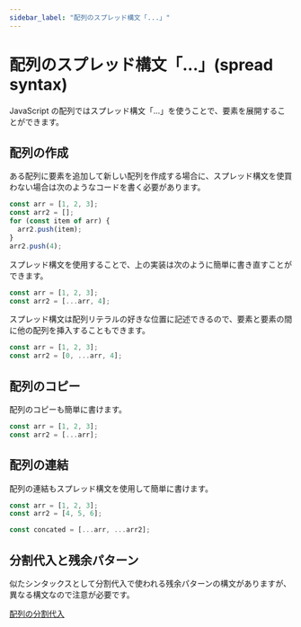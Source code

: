 ```yaml
---
sidebar_label: "配列のスプレッド構文「...」"
---
```


# 配列のスプレッド構文「...」(spread syntax)

JavaScript の配列ではスプレッド構文「...」を使うことで、要素を展開することができます。

## 配列の作成

ある配列に要素を追加して新しい配列を作成する場合に、スプレッド構文を使買わない場合は次のようなコードを書く必要があります。

```ts
const arr = [1, 2, 3];
const arr2 = [];
for (const item of arr) {
  arr2.push(item);
}
arr2.push(4);
```

スプレッド構文を使用することで、上の実装は次のように簡単に書き直すことができます。

```ts
const arr = [1, 2, 3];
const arr2 = [...arr, 4];
```

スプレッド構文は配列リテラルの好きな位置に記述できるので、要素と要素の間に他の配列を挿入することもできます。

```ts twoslash
const arr = [1, 2, 3];
const arr2 = [0, ...arr, 4];
```

## 配列のコピー

配列のコピーも簡単に書けます。

```ts
const arr = [1, 2, 3];
const arr2 = [...arr];
```

## 配列の連結

配列の連結もスプレッド構文を使用して簡単に書けます。

```ts twoslash
const arr = [1, 2, 3];
const arr2 = [4, 5, 6];

const concated = [...arr, ...arr2];
```

## 分割代入と残余パターン

似たシンタックスとして分割代入で使われる残余パターンの構文がありますが、異なる構文なので注意が必要です。

[配列の分割代入](./destructuring-assignment-from-array.md)

